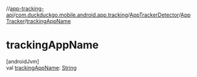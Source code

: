 //[app-tracking-api](../../../../index.md)/[com.duckduckgo.mobile.android.app.tracking](../../index.md)/[AppTrackerDetector](../index.md)/[AppTracker](index.md)/[trackingAppName](tracking-app-name.md)

# trackingAppName

[androidJvm]\
val [trackingAppName](tracking-app-name.md): [String](https://kotlinlang.org/api/latest/jvm/stdlib/kotlin/-string/index.html)
